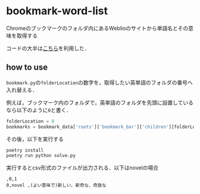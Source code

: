 # bookmark-word-list

Chromeのブックマークのフォルダ内にあるWeblioのサイトから単語名とその意味を取得する

コードの大半は[こちら](https://harigami.net/cd?hsh=c4a5b7ed-8821-4d0d-a60d-e93fa69a9d65#L17)を利用した．

## how to use

`bookmark.py`の`folderLocation`の数字を，取得したい英単語のフォルダの番号へ入れ替える．

例えば，ブックマーク内のフォルダで，英単語のフォルダを先頭に設置しているなら以下のように`0`と書く．

```Python
folderLocation = 0
bookmarks = bookmark_data['roots']['bookmark_bar']['children'][folderLocation]['children']
```

その後，以下を実行する

```bash
poetry install
poetry run python solve.py
```
実行するとcsv形式のファイルが出力される．以下はnovelの場合

```
,0,1
0,novel ,(よい意味で)新しい、新奇な、奇抜な
```
